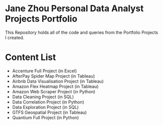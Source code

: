 # Jane Zhou Personal Data Analyst Projects Portfolio
This Repository holds all of the code and queries from the Portfolio Projects I created.
# Content List
- Accenture Full Project (in Excel)
- AfterPay Spider Map Project (in Tableau)
- Airbnb Data Visualisation Project (in Tableau)
- Amazon Flex Heatmap Project (in Tableau)
- Amazon Web Scraper Project (in Python)
- Data Cleaning Project (in SQL)
- Data Correlation Project (in Python)
- Data Exploration Project (in SQL)
- GTFS Geospatial Project (in Tableau)
- Quantium Full Project (in Python)





